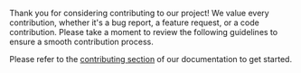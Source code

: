 Thank you for considering contributing to our project! We value every contribution, whether it's a bug report, a feature request, or a code contribution. Please take a moment to review the following guidelines to ensure a smooth contribution process.

Please refer to the [contributing section](https://docs.functime.ai/developer-guide/contributing/) of our documentation to get started.

